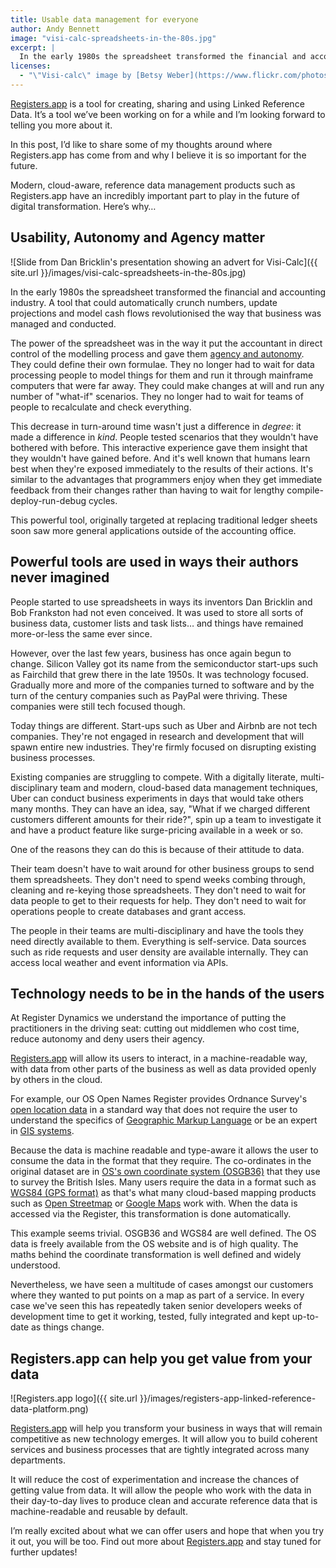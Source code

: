 ```yaml
---
title: Usable data management for everyone
author: Andy Bennett
image: "visi-calc-spreadsheets-in-the-80s.jpg"
excerpt: |
  In the early 1980s the spreadsheet transformed the financial and accounting industry. Over the last few years, business has once again begun to change. How are disruptive companies such as Uber and Airbnb reaping the rewards of putting cloud-based data management at the fingertips of their own teams?
licenses:
  - "\"Visi-calc\" image by [Betsy Weber](https://www.flickr.com/photos/betsyweber/) used under [CC BY 2.0](https://creativecommons.org/licenses/by/2.0/)."
---
```

[Registers.app](https://registers.app/) is a tool for creating, sharing and using Linked Reference Data. It’s a tool we’ve been working on for a while and I’m looking forward to telling you more about it.

In this post, I’d like to share some of my thoughts around where Registers.app has come from and why I believe it is so important for the future.

Modern, cloud-aware, reference data management products such as Registers.app have an incredibly important part to play in the future of digital transformation. Here’s why…

## Usability, Autonomy and Agency matter
![Slide from Dan Bricklin's presentation showing an advert for Visi-Calc]({{ site.url }}/images/visi-calc-spreadsheets-in-the-80s.jpg)

In the early 1980s the spreadsheet transformed the financial and accounting industry. A tool that could automatically crunch numbers, update projections and model cash flows revolutionised the way that business was managed and conducted.

The power of the spreadsheet was in the way it put the accountant in direct control of the modelling process and gave them [agency and autonomy](https://dataingovernment.blog.gov.uk/2019/06/10/improving-how-we-manage-spreadsheet-data/). They could define their own formulae. They no longer had to wait for data processing people to model things for them and run it through mainframe computers that were far away. They could make changes at will and run any number of "what-if" scenarios. They no longer had to wait for teams of people to recalculate and check everything.

This decrease in turn-around time wasn't just a difference in *degree*: it made a difference in *kind*. People tested scenarios that they wouldn't have bothered with before. This interactive experience gave them insight that they wouldn't have gained before. And it's well known that humans learn best when they're exposed immediately to the results of their actions. It's similar to the advantages that programmers enjoy when they get immediate feedback from their changes rather than having to wait for lengthy compile-deploy-run-debug cycles.

This powerful tool, originally targeted at replacing traditional ledger sheets soon saw more general applications outside of the accounting office.

## Powerful tools are used in ways their authors never imagined

People started to use spreadsheets in ways its inventors Dan Bricklin and Bob Frankston had not even conceived. It was used to store all sorts of business data, customer lists and task lists… and things have remained more-or-less the same ever since.

However, over the last few years, business has once again begun to change. Silicon Valley got its name from the semiconductor start-ups such as Fairchild that grew there in the late 1950s. It was technology focused. Gradually more and more of the companies turned to software and by the turn of the century companies such as PayPal were thriving. These companies were still tech focused though.

Today things are different. Start-ups such as Uber and Airbnb are not tech companies. They're not engaged in research and development that will spawn entire new industries. They're firmly focused on disrupting existing business processes.

Existing companies are struggling to compete. With a digitally literate, multi-disciplinary team and modern, cloud-based data management techniques, Uber can conduct business experiments in days that would take others many months. They can have an idea, say, "What if we charged different customers different amounts for their ride?", spin up a team to investigate it and have a product feature like surge-pricing available in a week or so.

One of the reasons they can do this is because of their attitude to data.

Their team doesn't have to wait around for other business groups to send them spreadsheets. They don't need to spend weeks combing through, cleaning and re-keying those spreadsheets. They don't need to wait for data people to get to their requests for help. They don't need to wait for operations people to create databases and grant access.

The people in their teams are multi-disciplinary and have the tools they need directly available to them. Everything is self-service. Data sources such as ride requests and user density are available internally. They can access local weather and event information via APIs.

## Technology needs to be in the hands of the users

At Register Dynamics we understand the importance of putting the practitioners in the driving seat: cutting out middlemen who cost time, reduce autonomy and deny users their agency.

[Registers.app](https://registers.app/) will allow its users to interact, in a machine-readable way, with data from other parts of the business as well as data provided openly by others in the cloud.

For example, our OS Open Names Register provides Ordnance Survey's [open location data](https://www.ordnancesurvey.co.uk/business-and-government/products/os-open-names.html) in a standard way that does not require the user to understand the specifics of [Geographic Markup Language](https://en.wikipedia.org/wiki/Geography_Markup_Language) or be an expert in [GIS systems](https://en.wikipedia.org/wiki/Geographic_information_system).

Because the data is machine readable and type-aware it allows the user to consume the data in the format that they require. The co-ordinates in the original dataset are in [OS's own coordinate system (OSGB36)](https://en.wikipedia.org/wiki/Ordnance_Survey_National_Grid) that they use to survey the British Isles. Many users require the data in a format such as [WGS84 (GPS format)](https://en.wikipedia.org/wiki/World_Geodetic_System) as that's what many cloud-based mapping products such as [Open Streetmap](https://www.openstreetmap.org/) or [Google Maps](https://www.google.co.uk/maps) work with. When the data is accessed via the Register, this transformation is done automatically.

This example seems trivial. OSGB36 and WGS84 are well defined. The OS data is freely available from the OS website and is of high quality. The maths behind the coordinate transformation is well defined and widely understood.

Nevertheless, we have seen a multitude of cases amongst our customers where they wanted to put points on a map as part of a service. In every case we've seen this has repeatedly taken senior developers weeks of development time to get it working, tested, fully integrated and kept up-to-date as things change.

## Registers.app can help you get value from your data
![Registers.app logo]({{ site.url }}/images/registers-app-linked-reference-data-platform.png)

[Registers.app](https://registers.app) will help you transform your business in ways that will remain competitive as new technology emerges. It will allow you to build coherent services and business processes that are tightly integrated across many departments.

It will reduce the cost of experimentation and increase the chances of getting value from data. It will allow the people who work with the data in their day-to-day lives to produce clean and accurate reference data that is machine-readable and reusable by default.

I’m really excited about what we can offer users and hope that when you try it out, you will be too. Find out more about [Registers.app](https://registers.app) and stay tuned for further updates!
